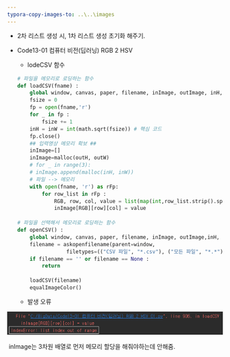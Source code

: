 ```yaml
---
typora-copy-images-to: ..\..\images
---
```


* 2차 리스트 생성 시, 1차 리스트 생성 초기화 해주기.

* Code13-01 컴퓨터 비전(딥러닝) RGB 2 HSV 

  * lodeCSV 함수

  ```python
  # 파일을 메모리로 로딩하는 함수
  def loadCSV(fname) :
      global window, canvas, paper, filename, inImage, outImage, inH, inW, outH, outW
      fsize = 0
      fp = open(fname,'r')
      for _ in fp :
          fsize += 1
      inH = inW = int(math.sqrt(fsize)) # 핵심 코드
      fp.close()
      ## 입력영상 메모리 확보 ##
      inImage=[]
      inImage=malloc(outH, outW)
      # for _ in range(3):
      # inImage.append(malloc(inH, inW))
      # 파일 --> 메모리
      with open(fname, 'r') as rFp:
          for row_list in rFp :
              RGB, row, col, value = list(map(int,row_list.strip().split(',')))
              inImage[RGB][row][col] = value
  
  # 파일을 선택해서 메모리로 로딩하는 함수
  def openCSV() :
      global window, canvas, paper, filename, inImage, outImage,inH, inW, outH, outW
      filename = askopenfilename(parent=window,
                  filetypes=(("CSV 파일", "*.csv"), ("모든 파일", "*.*")))
      if filename == '' or filename == None :
          return
  
      loadCSV(filename)
      equalImageColor()
  
  ```

  * 발생 오류 

![1561106952940](../../images/1561106952940.png)

​		inImage는 3차원 배열로 먼저 메모리 할당을 해줘야하는데 안해줌.



